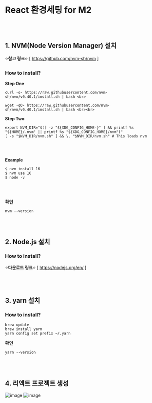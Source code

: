 # React 환경세팅 for M2
<br><br>

## **1. NVM(Node Version Manager) 설치**
⭐️**참고 링크**⭐️ [ https://github.com/nvm-sh/nvm ] 

### How to install?
**Step One** <br>
```
curl -o- https://raw.githubusercontent.com/nvm-sh/nvm/v0.40.1/install.sh | bash <br>
```
```
wget -qO- https://raw.githubusercontent.com/nvm-sh/nvm/v0.40.1/install.sh | bash <br><br>
```

**Step Two** <br>
```
export NVM_DIR="$([ -z "${XDG_CONFIG_HOME-}" ] && printf %s "${HOME}/.nvm" || printf %s "${XDG_CONFIG_HOME}/nvm")"
[ -s "$NVM_DIR/nvm.sh" ] && \. "$NVM_DIR/nvm.sh" # This loads nvm
```
<br><br>

**Example**
```
$ nvm install 16
$ nvm use 16
$ node -v
```
<br><br>

**확인** <br>
```
nvm --version
```

<br><br>
## **2. Node.js 설치**

### How to install?
⭐️**다운로드 링크**⭐️ [ https://nodejs.org/en/ ]


<br><br>
## **3. yarn 설치**

### How to install?
```
brew update
brew install yarn
yarn config set prefix ~/.yarn
```

**확인**
```
yarn --version
```


<br><br>
## **4. 리액트 프로젝트 생성**
![image](https://github.com/user-attachments/assets/b74a0a96-9bbd-40e7-81f6-1fc6205fb7af)
![image](https://github.com/user-attachments/assets/94f131b1-5675-4f95-92e5-29a6dd7eadae)




